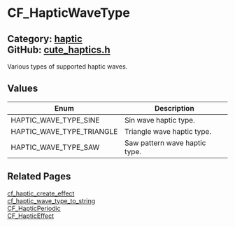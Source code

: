 # CF_HapticWaveType

Category: [haptic](https://github.com/RandyGaul/cute_framework/blob/master/docs/api_reference?id=haptic)  
GitHub: [cute_haptics.h](https://github.com/RandyGaul/cute_framework/blob/master/include/cute_haptics.h)  
---

Various types of supported haptic waves.

## Values

Enum | Description
--- | ---
HAPTIC_WAVE_TYPE_SINE | Sin wave haptic type.
HAPTIC_WAVE_TYPE_TRIANGLE | Triangle wave haptic type.
HAPTIC_WAVE_TYPE_SAW | Saw pattern wave haptic type.

## Related Pages

[cf_haptic_create_effect](https://github.com/RandyGaul/cute_framework/blob/master/docs/haptic/cf_haptic_create_effect.md)  
[cf_haptic_wave_type_to_string](https://github.com/RandyGaul/cute_framework/blob/master/docs/haptic/cf_haptic_wave_type_to_string.md)  
[CF_HapticPeriodic](https://github.com/RandyGaul/cute_framework/blob/master/docs/haptic/cf_hapticperiodic.md)  
[CF_HapticEffect](https://github.com/RandyGaul/cute_framework/blob/master/docs/haptic/cf_hapticeffect.md)  
